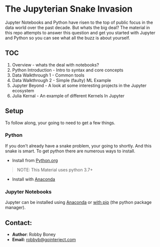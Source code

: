 # The Jupyterian Snake Invasion
Jupyter Notebooks and Python have risen to the top of public focus in the data world over the past decade. But whats the big deal? The material in this repo attempts to answer this question and get you started with Jupyter and Python so you can see what all the buzz is about yourself.

## TOC
1. Overview - whats the deal with notebooks?
2. Python Introduction - Intro to syntax and core concepts
3. Data Walkthrough 1 - Common tools
4. Data Walkthrough 2 - Simple (faulty) ML Example
5. Jupyter Beyond - A look at some interesting projects in the Jupyter ecosystem
6. Julia Kernal - An example of different Kernels In Jupyter


## Setup
To follow along, your going to need to get a few things.

### Python
If you don't already have a snake problem, your going to shortly. And this snake is smart. To get python there are numerous ways to install. 
- Install from [Python.org](https://www.python.org/downloads/)
 > NOTE: This Material uses python 3.7+

- Install with [Anaconda](https://www.anaconda.com/distribution/)

### Jupyter Notebooks
Jupyter can be installed using [Anaconda](https://www.anaconda.com/distribution/) or [with pip](https://jupyter.readthedocs.io/en/latest/install.html) (the python package manager).


## Contact:
- **Author**: Robby Boney
- **Email:** robbyb@gointerject.com